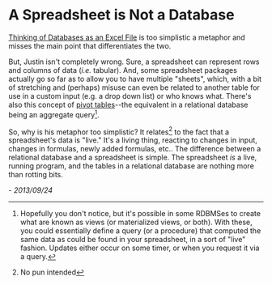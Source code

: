 # A Spreadsheet is Not a Database

[Thinking of Databases as an Excel File][db-excel] is too simplistic a metaphor and
misses the main point that differentiates the two.

But, Justin isn't completely wrong. Sure, a spreadsheet can represent rows and
columns of data (_i.e._ tabular). And, some spreadsheet packages actually go so
far as to allow you to have multiple "sheets", which, with a bit of stretching
and (perhaps) misuse can even be related to another table for use in a custom
input (e.g. a drop down list) or who knows what. There's also this concept of
[pivot tables][pivot-tables]--the equivalent in a relational database being an aggregate query[^1].

So, why is his metaphor too simplistic? It relates[^2] to the fact that a
spreadsheet's data is "live." It's a living thing, reacting to changes in
input, changes in formulas, newly added formulas, etc.. The difference between
a relational database and a spreadsheet is simple. The spreadsheet _is_ a
live, running program, and the tables in a relational database are nothing
more than rotting bits.

_- 2013/09/24_


[^1]: Hopefully you don't notice, but it's possible in some RDBMSes to create what are known as views (or materialized views, or both). With these, you could essentially define a query (or a procedure) that computed the same data as could be found in your spreadsheet, in a sort of "live" fashion. Updates either occur on some timer, or when you request it via a query.
[^2]: No pun intended



[db-excel]: http://justin.abrah.ms/mentoring/databases-as-an-excel-file.html
[pivot-tables]: http://en.wikipedia.org/wiki/Pivot_table
